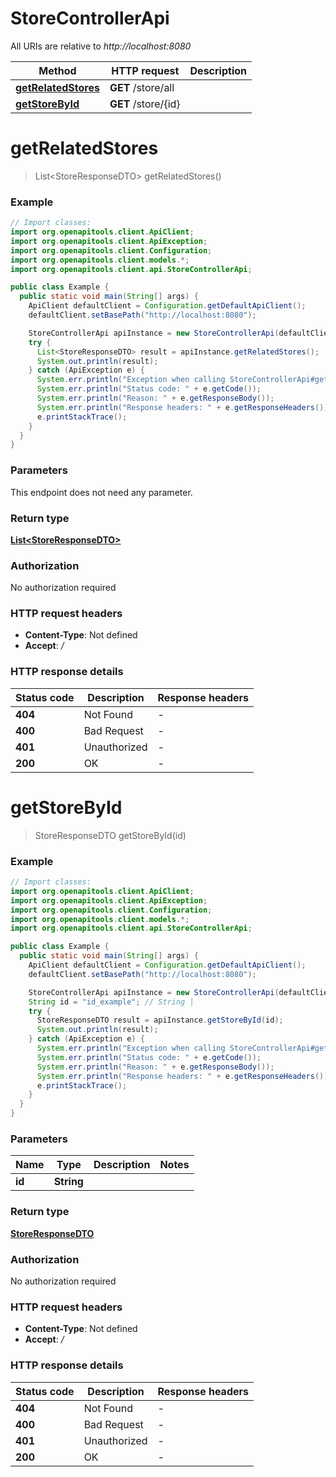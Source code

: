 # StoreControllerApi

All URIs are relative to *http://localhost:8080*

| Method | HTTP request | Description |
|------------- | ------------- | -------------|
| [**getRelatedStores**](StoreControllerApi.md#getRelatedStores) | **GET** /store/all |  |
| [**getStoreById**](StoreControllerApi.md#getStoreById) | **GET** /store/{id} |  |


<a name="getRelatedStores"></a>
# **getRelatedStores**
> List&lt;StoreResponseDTO&gt; getRelatedStores()



### Example
```java
// Import classes:
import org.openapitools.client.ApiClient;
import org.openapitools.client.ApiException;
import org.openapitools.client.Configuration;
import org.openapitools.client.models.*;
import org.openapitools.client.api.StoreControllerApi;

public class Example {
  public static void main(String[] args) {
    ApiClient defaultClient = Configuration.getDefaultApiClient();
    defaultClient.setBasePath("http://localhost:8080");

    StoreControllerApi apiInstance = new StoreControllerApi(defaultClient);
    try {
      List<StoreResponseDTO> result = apiInstance.getRelatedStores();
      System.out.println(result);
    } catch (ApiException e) {
      System.err.println("Exception when calling StoreControllerApi#getRelatedStores");
      System.err.println("Status code: " + e.getCode());
      System.err.println("Reason: " + e.getResponseBody());
      System.err.println("Response headers: " + e.getResponseHeaders());
      e.printStackTrace();
    }
  }
}
```

### Parameters
This endpoint does not need any parameter.

### Return type

[**List&lt;StoreResponseDTO&gt;**](StoreResponseDTO.md)

### Authorization

No authorization required

### HTTP request headers

 - **Content-Type**: Not defined
 - **Accept**: */*

### HTTP response details
| Status code | Description | Response headers |
|-------------|-------------|------------------|
| **404** | Not Found |  -  |
| **400** | Bad Request |  -  |
| **401** | Unauthorized |  -  |
| **200** | OK |  -  |

<a name="getStoreById"></a>
# **getStoreById**
> StoreResponseDTO getStoreById(id)



### Example
```java
// Import classes:
import org.openapitools.client.ApiClient;
import org.openapitools.client.ApiException;
import org.openapitools.client.Configuration;
import org.openapitools.client.models.*;
import org.openapitools.client.api.StoreControllerApi;

public class Example {
  public static void main(String[] args) {
    ApiClient defaultClient = Configuration.getDefaultApiClient();
    defaultClient.setBasePath("http://localhost:8080");

    StoreControllerApi apiInstance = new StoreControllerApi(defaultClient);
    String id = "id_example"; // String | 
    try {
      StoreResponseDTO result = apiInstance.getStoreById(id);
      System.out.println(result);
    } catch (ApiException e) {
      System.err.println("Exception when calling StoreControllerApi#getStoreById");
      System.err.println("Status code: " + e.getCode());
      System.err.println("Reason: " + e.getResponseBody());
      System.err.println("Response headers: " + e.getResponseHeaders());
      e.printStackTrace();
    }
  }
}
```

### Parameters

| Name | Type | Description  | Notes |
|------------- | ------------- | ------------- | -------------|
| **id** | **String**|  | |

### Return type

[**StoreResponseDTO**](StoreResponseDTO.md)

### Authorization

No authorization required

### HTTP request headers

 - **Content-Type**: Not defined
 - **Accept**: */*

### HTTP response details
| Status code | Description | Response headers |
|-------------|-------------|------------------|
| **404** | Not Found |  -  |
| **400** | Bad Request |  -  |
| **401** | Unauthorized |  -  |
| **200** | OK |  -  |

